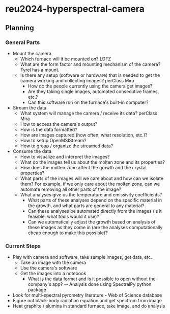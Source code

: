 # reu2024-hyperspectral-camera
## Planning
### General Parts
* Mount the camera
  * Which furnace will it be mounted on? LDFZ
  * What are the form factor and mounting mechanism of the camera? Tyrel has a mount.
  * Is there any setup (software or hardware) that is needed to get the camera working and collecting images? perClass Mira
    * How do the people currently using the camera get images?
    * Are they taking single images, automated consecutive frames, etc.?
    * Can this software run on the furnace's built-in computer?
* Stream the data
  * What system will manage the camera / receive its data? perClass Mira
  * How to access the camera's output?
  * How is the data formatted?
  * How are images captured (how often, what resolution, etc.)?
  * How to setup OpenMSIStream?
  * How to group / organize the streamed data?
* Consume the data
  * How to visualize and interpret the images?
  * What do the images tell us about the molten zone and its properties?
  * How does the molten zone affect the growth and the crystal properties?
  * What parts of the images will we care about and how can we isolate them? For example, if we only care about the molten zone, can we automate removing all other parts of the image?
  * What analyses give us the temperature and emissivity coefficients?
    * What parts of these analyses depend on the specific material in the growth, and what parts are general to any material?
    * Can these analyses be automated directly from the images (is it feasible, what tools would it use)?
    * Can we automatically adjust the growth based on analysis of these images as they come in (are the analyses computationally cheap enough to make this possible)?
   
### Current Steps
* Play with camera and software, take sample images, get data, etc.
  * Take an image with the camera
  * Use the camera's software
  * Get the images into a notebook
    * What is the data format and is it possible to open without the company's app? -- Analysis done using SpectralPy python package
* Look for multi-spectral pyrometry literature - Web of Science database
* Figure out black-body radiation equation and get spectrum from image
* Heat graphite / alumina in standard furnace, take image, and do analysis
